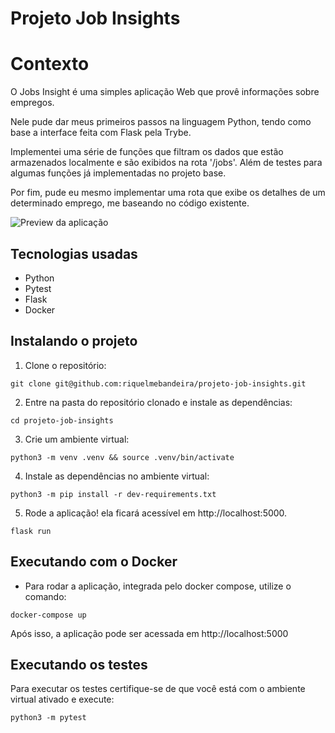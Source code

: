 # Projeto Job Insights

# Contexto
O Jobs Insight é uma simples aplicação Web que provê informações sobre empregos.

Nele pude dar meus primeiros passos na linguagem Python, tendo como base a interface feita com Flask pela Trybe. 

Implementei uma série de funções que filtram os dados que estão armazenados localmente e são exibidos na rota '/jobs'. Além de testes para algumas funções já implementadas no projeto base.

Por fim, pude eu mesmo implementar uma rota que exibe os detalhes de um determinado emprego, me baseando no código existente.

![Preview da aplicação](preview.gif)

## Tecnologias usadas

* Python
* Pytest
* Flask
* Docker

## Instalando o projeto

1. Clone o repositório:

```
git clone git@github.com:riquelmebandeira/projeto-job-insights.git
```

2. Entre na pasta do repositório clonado e instale as dependências:

```
cd projeto-job-insights
```

3. Crie um ambiente virtual:

```
python3 -m venv .venv && source .venv/bin/activate
```

4. Instale as dependências no ambiente virtual:
```
python3 -m pip install -r dev-requirements.txt
```

5. Rode a aplicação! ela ficará acessível em http://localhost:5000.
```
flask run
```

## Executando com o Docker

* Para rodar a aplicação, integrada pelo docker compose, utilize o comando:

```
docker-compose up
```

Após isso, a aplicação pode ser acessada em http://localhost:5000

## Executando os testes

Para executar os testes certifique-se de que você está com o ambiente virtual ativado e execute:
```
python3 -m pytest
```

